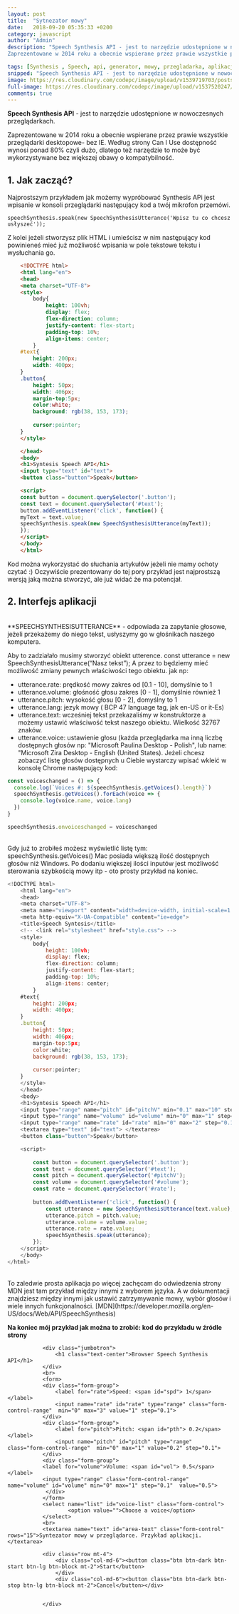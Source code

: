 ```yaml
---
layout: post
title:  "Sytnezator mowy"
date:   2018-09-20 05:35:33 +0200
category: javascript
author: "Admin"
description: "Speech Synthesis API - jest to narzędzie udostępnione w nowoczesnych przeglądarkach.
Zaprezentowane w 2014 roku a obecnie wspierane przez prawie wszystkie przeglądarki desktopowe- bez IE."

tags: [Synthesis , Speech, api, generator, mowy, przegladarka, aplikacja]
snipped: "Speech Synthesis API - jest to narzędzie udostępnione w nowoczesnych przeglądarkach."
image: https://res.cloudinary.com/codepc/image/upload/v1539719703/posts/synthesis%20api/syntezator-mody-w-przegladarce-codepc.pl-small.jpg
full-image: https://res.cloudinary.com/codepc/image/upload/v1537520247/posts/synthesis%20api/syntezator-mody-w-przegladarce-codepc.pl.jpg
comments: true
---
```



**Speech Synthesis API** - jest to narzędzie udostępnione w nowoczesnych przeglądarkach.

Zaprezentowane w 2014 roku a obecnie wspierane przez prawie wszystkie przeglądarki desktopowe- bez IE.
Według strony Can I Use dostępność wynosi ponad 80% czyli dużo, dlatego też narzędzie to może być wykorzystywane bez większej obawy o kompatybilność.


## 1. Jak zacząć?
Najprostszym przykładem jak możemy wypróbować Synthesis APi jest wpisanie w konsoli przeglądarki następujący kod a twój mikrofon przemówi.


`speechSynthesis.speak(new SpeechSynthesisUtterance('Wpisz tu co chcesz usłyszeć'));`

Z kolei jeżeli stworzysz plik HTML i umieścisz w nim następujący kod powinieneś mieć już możliwość wpisania w pole tekstowe tekstu i wysłuchania go. 
```html
    <!DOCTYPE html>
    <html lang="en">
    <head>
    <meta charset="UTF-8"> 
    <style>
        body{
            height: 100vh;
            display: flex;
            flex-direction: column;
            justify-content: flex-start;
            padding-top: 10%;
            align-items: center;
        }
    #text{
        height: 200px;
        width: 400px;
    }
    .button{
        height: 50px;
        width: 406px;
        margin-top:5px;
        color:white;
        background: rgb(38, 153, 173);
        
        cursor:pointer;
    }
    </style>

    </head>
    <body>
    <h1>Syntesis Speech API</h1>
    <input type="text" id="text">
    <button class="button">Speak</button>

    <script>
    const button = document.querySelector('.button');
    const text = document.querySelector('#text');
    button.addEventListener('click', function() {
    myText = text.value;
    speechSynthesis.speak(new SpeechSynthesisUtterance(myText));
    });
    </script>
    </body>
    </html>
```
Kod można wykorzystać do słuchania artykułów jeżeli nie mamy ochoty czytać :)
Oczywiście prezentowany do tej pory przykład jest najprostszą wersją jaką można stworzyć, ale już widać że ma potencjał.

## 2. Interfejs aplikacji
<br/>
  **SPEECHSYNTHESISUTTERANCE** - odpowiada za zapytanie głosowe, jeżeli przekażemy do niego tekst, usłyszymy go w głośnikach naszego komputera.

Aby to zadziałało musimy stworzyć obiekt utterence.
const utterance = new SpeechSynthesisUtterance(“Nasz tekst”);
A przez to będziemy mieć możliwość zmiany pewnych właściwości tego obiektu.
jak np:

- utterance.rate: prędkość mowy zakres od [0.1 - 10], domyślnie to 1
- utterance.volume: głośność głosu zakres [0 - 1], domyślnie również 1
- utterance.pitch: wysokość głosu  [0 - 2], domyślny to 1
- utterance.lang: jezyk mowy ( BCP 47 language tag, jak en-US or it-Es)
- utterance.text:  wcześniej tekst przekazaliśmy w konstruktorze a możemy ustawić właściwość tekst naszego obiektu. Wielkość 32767 znaków.
- utterance.voice: ustawienie głosu (każda przeglądarka ma inną liczbę dostępnych głosów np: "Microsoft Paulina Desktop - Polish", lub name: "Microsoft Zira Desktop - English (United States).
Jeżeli chcesz zobaczyć listę głosów dostępnych u Ciebie wystarczy wpisać wkleić w konsolę Chrome następujący kod: 

```javascript
const voiceschanged = () => {
  console.log(`Voices #: ${speechSynthesis.getVoices().length}`)
  speechSynthesis.getVoices().forEach(voice => {
    console.log(voice.name, voice.lang)
  })
}

speechSynthesis.onvoiceschanged = voiceschanged

```
<br/>
Gdy już to zrobiłeś możesz wyświetlić listę tym: 
speechSynthesis.getVoices()
Mac posiada większą ilość dostępnych głosów niż Windows.
Po dodaniu większej ilości inputów jest możliwość sterowania szybkością mowy itp - oto prosty przykład na koniec. 

```javascript
<!DOCTYPE html>
    <html lang="en">
    <head>
    <meta charset="UTF-8">
    <meta name="viewport" content="width=device-width, initial-scale=1.0">
    <meta http-equiv="X-UA-Compatible" content="ie=edge">
    <title>Speech Syntesis</title>
    <!-- <link rel="stylesheet" href="style.css"> -->
    <style>
        body{
            height: 100vh;
            display: flex;
            flex-direction: column;
            justify-content: flex-start;
            padding-top: 10%;
            align-items: center;
        }
    #text{
        height: 200px;
        width: 400px;
    }
    .button{
        height: 50px;
        width: 406px;
        margin-top:5px;
        color:white;
        background: rgb(38, 153, 173);
        
        cursor:pointer;
    }
    </style>
    </head>
    <body>
    <h1>Syntesis Speech API</h1>
    <input type="range" name="pitch" id="pitchV" min="0.1" max="10" step="1" value="1" >
    <input type="range" name="volume" id="volume" min="0" max="1" step="0.1"  value="0.5">
    <input type="range" name="rate" id="rate" min="0" max="2" step="0.1" value="1" >
    <textarea type="text" id="text"> </textarea>
    <button class="button">Speak</button>

    <script>
        
        const button = document.querySelector('.button');
        const text = document.querySelector('#text');
        const pitch = document.querySelector('#pitchV');
        const volume = document.querySelector('#volume');
        const rate = document.querySelector('#rate');
        
        button.addEventListener('click', function() {
            const utterance = new SpeechSynthesisUtterance(text.value);
            utterance.pitch = pitch.value;
            utterance.volume = volume.value;
            utterance.rate = rate.value;
            speechSynthesis.speak(utterance);
        });
    </script>
    </body>
</html>

```
<br/>
To zaledwie prosta aplikacja po więcej zachęcam do odwiedzenia strony MDN jest tam przykład między innymi z wyborem języka.  A w dokumentacji znajdziesz między innymi jak ustawić zatrzymywanie mowy, wybór głosów i wiele innych funkcjonalności. 
[MDN](https://developer.mozilla.org/en-US/docs/Web/API/SpeechSynthesis)

**Na koniec mój przykład jak można to zrobić: kod do przykładu w źródle strony**

   <div class="container p-4">
    
               <div class="jumbotron">
                   <h1 class="text-center">Browser Speech Synthesis API</h1>
               </div>
               <br>
               <form>
               <div class="form-group">
                   <label for="rate">Speed: <span id="spd"> 1</span></label>
                   <input name="rate" id="rate" type="range" class="form-control-range"  min="0" max="3" value="1" step="0.1">
               </div>
               <div class="form-group">
                   <label for="pitch">Pitch: <span id="pth"> 0.2</span></label>
                   <input name="pitch" id="pitch" type="range" class="form-control-range"  min="0" max="1" value="0.2" step="0.1">
               </div>
               <div class="form-group">
               <label for="volume">Volume: <span id="vol"> 0.5</span></label>
               <input type="range" class="form-control-range" name="volume" id="volume" min="0" max="1" step="0.1"  value="0.5">
                </div>
               </form>
               <select name="list" id="voice-list" class="form-control">
                       <option value="">Choose a voice</option>
               </select>
               <br>
               <textarea name="text" id="area-text" class="form-control" rows="15">Syntezator mowy w przeglądarce. Przykład aplikacji.</textarea>
         
               <div class="row mt-4">
                   <div class="col-md-6"><button class="btn btn-dark btn-start btn-lg btn-block mt-2">Start</button>
                   </div>
                   <div class="col-md-6"><button class="btn btn-dark btn-stop btn-lg btn-block mt-2">Cancel</button></div>
                  
              
               </div>
     
   </div>
   <script src="https://code.jquery.com/jquery-3.3.1.slim.min.js" integrity="sha384-q8i/X+965DzO0rT7abK41JStQIAqVgRVzpbzo5smXKp4YfRvH+8abtTE1Pi6jizo" crossorigin="anonymous"></script>
<script src="https://cdnjs.cloudflare.com/ajax/libs/popper.js/1.14.3/umd/popper.min.js" integrity="sha384-ZMP7rVo3mIykV+2+9J3UJ46jBk0WLaUAdn689aCwoqbBJiSnjAK/l8WvCWPIPm49" crossorigin="anonymous"></script>
<script src="https://stackpath.bootstrapcdn.com/bootstrap/4.1.3/js/bootstrap.min.js" integrity="sha384-ChfqqxuZUCnJSK3+MXmPNIyE6ZbWh2IMqE241rYiqJxyMiZ6OW/JmZQ5stwEULTy" crossorigin="anonymous"></script>
<script src="app.js"></script>
<script>
//get a html
var synth = window.speechSynthesis;

const utterance = new SpeechSynthesisUtterance();
let voices = [];

const voiceSelect = document.querySelector('#voice-list');
const options = document.querySelectorAll('[type="range"], [name="text"]');
const btnStart = document.querySelector('.btn-start');
const btnStop = document.querySelector('.btn-stop');
utterance.text = document.querySelector('#area-text').value;
const vol = document.querySelector('#vol');
const spd = document.querySelector('#spd');
const pth = document.querySelector('#pth');


function populateVoices(){
   voices = this.getVoices();
   const voiceOption = voices.map(voice=> `<option value="${voice.name}"> ${voice.name} (${voice.lang}</option>`)
   .join('');
   voiceSelect.innerHTML = voiceOption;
}


function setVoice() {
   console.log(this.value);
   utterance.voice = voices.find(voice => voice.name === this.value);  
   toggle();
}
function toggle(option = true) {
   speechSynthesis.cancel();
   if(option) {
       speechSynthesis.speak(utterance);
   }
}

function setOption() {
   console.log(this.name, this.value);
   utterance[this.name] = this.value;
   if(this.name === 'volume') vol.innerHTML = this.value;
   if(this.name === 'rate') spd.innerHTML = this.value;
   if(this.name === 'pitch') pth.innerHTML = this.value;
   toggle();
}
btnStart.addEventListener('click', toggle);
speechSynthesis.addEventListener('voiceschanged', populateVoices);
voiceSelect.addEventListener('change', setVoice);
options.forEach(option=> option.addEventListener('change', setOption));


btnStop.addEventListener('click', () => toggle(false));
</script>